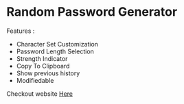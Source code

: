 <h1>Random Password Generator</h1>
<p>Features : </p>
<ul>
  <li>Character Set Customization</li>
  <li>Password Length Selection</li>
  <li>Strength Indicator</li>
  <li>Copy To Clipboard</li>
  <li>Show previous history</li>
  <li>Modifiedable</li>
</ul>
<p>Checkout website <a href = "https://ayushdumasia.github.io/randomPasswordGenerator/">Here</a></p>

